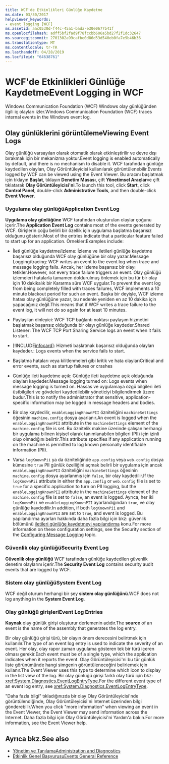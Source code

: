 ```yaml
---
title: WCF'de Etkinlikleri Günlüğe Kaydetme
ms.date: 03/30/2017
helpviewer_keywords:
- event logging [WCF]
ms.assetid: aac0530d-f44c-45a1-bada-e30e0677b41f
ms.openlocfilehash: adff5bf2fad9f78fccbb606a5bd27f2f1dc32647
ms.sourcegitcommit: 2701302a99cafbe0d86d53d540eb0fa7e9b46b36
ms.translationtype: MT
ms.contentlocale: tr-TR
ms.lasthandoff: 04/28/2019
ms.locfileid: "64638761"
---
```

# <a name="event-logging-in-wcf"></a><span data-ttu-id="541bc-102">WCF'de Etkinlikleri Günlüğe Kaydetme</span><span class="sxs-lookup"><span data-stu-id="541bc-102">Event Logging in WCF</span></span>
<span data-ttu-id="541bc-103">Windows Communication Foundation (WCF) Windows olay günlüğünden ilgili iç olayları izler.</span><span class="sxs-lookup"><span data-stu-id="541bc-103">Windows Communication Foundation (WCF) traces internal events in the Windows event log.</span></span>  
  
## <a name="viewing-event-logs"></a><span data-ttu-id="541bc-104">Olay günlüklerini görüntüleme</span><span class="sxs-lookup"><span data-stu-id="541bc-104">Viewing Event Logs</span></span>  
 <span data-ttu-id="541bc-105">Olay günlüğü varsayılan olarak otomatik olarak etkinleştirilir ve devre dışı bırakmak için bir mekanizma yoktur.</span><span class="sxs-lookup"><span data-stu-id="541bc-105">Event logging is enabled automatically by default, and there is no mechanism to disable it.</span></span> <span data-ttu-id="541bc-106">WCF tarafından günlüğe kaydedilen olayları, Olay Görüntüleyicisi kullanılarak görüntülenebilir.</span><span class="sxs-lookup"><span data-stu-id="541bc-106">Events logged by WCF can be viewed using the Event Viewer.</span></span> <span data-ttu-id="541bc-107">Bu aracını başlatmak için tıklayın **Başlat**, tıklayın **Denetim Masası**, çift **Yönetimsel Araçlar**ve çift tıklatarak **Olay Görüntüleyicisi'ni**.</span><span class="sxs-lookup"><span data-stu-id="541bc-107">To launch this tool, click **Start**, click **Control Panel**, double-click **Administrative Tools**, and then double-click **Event Viewer**.</span></span>  
  
### <a name="application-event-log"></a><span data-ttu-id="541bc-108">Uygulama olay günlüğü</span><span class="sxs-lookup"><span data-stu-id="541bc-108">Application Event Log</span></span>  
 <span data-ttu-id="541bc-109">**Uygulama olay günlüğüne** WCF tarafından oluşturulan olaylar çoğunu içerir.</span><span class="sxs-lookup"><span data-stu-id="541bc-109">The **Application Event Log** contains most of the events generated by WCF.</span></span> <span data-ttu-id="541bc-110">Girişlerin çoğu belirli bir özellik için uygulama başlatma başarısız olduğunu gösterir.</span><span class="sxs-lookup"><span data-stu-id="541bc-110">Most of the entries indicate that a particular feature failed to start up for an application.</span></span> <span data-ttu-id="541bc-111">Örnekler:</span><span class="sxs-lookup"><span data-stu-id="541bc-111">Examples include:</span></span>  
  
- <span data-ttu-id="541bc-112">İleti günlüğe kaydetme/izleme: İzleme ve iletileri günlüğe kaydetme başarısız olduğunda WCF olay günlüğüne bir olay yazar.</span><span class="sxs-lookup"><span data-stu-id="541bc-112">Message Logging/tracing: WCF writes an event to the event log when trace and message logging fails.</span></span> <span data-ttu-id="541bc-113">Ancak, her izleme başarısız bir olayı tetikler.</span><span class="sxs-lookup"><span data-stu-id="541bc-113">However, not every trace failure triggers an event.</span></span> <span data-ttu-id="541bc-114">Olay günlüğü izlemeleri hatalarla tamamen doldurulmuş önlemek için bu tür bir olay için 10 dakikalık bir Kararma süre WCF uygular.</span><span class="sxs-lookup"><span data-stu-id="541bc-114">To prevent the event log from being completely filled with traces failures, WCF implements a 10 minute blackout period for such an event.</span></span> <span data-ttu-id="541bc-115">Başka bir deyişle, WCF izleme hatası olay günlüğüne yazar, bu nedenle yeniden en az 10 dakika için yapacağınız değil.</span><span class="sxs-lookup"><span data-stu-id="541bc-115">This means that if WCF writes a trace failure to the event log, it will not do so again for at least 10 minutes.</span></span>  
  
- <span data-ttu-id="541bc-116">Paylaşılan dinleyici: WCF TCP bağlantı noktası paylaşım hizmetini başlatmak başarısız olduğunda bir olayı günlüğe kaydeder.</span><span class="sxs-lookup"><span data-stu-id="541bc-116">Shared Listener: The WCF TCP Port Sharing Service logs an event when it fails to start.</span></span>  
  
- [!INCLUDE[infocard](../../../../../includes/infocard-md.md)]<span data-ttu-id="541bc-117">: Hizmeti başlatmak başarısız olduğunda olayları kaydeder.</span><span class="sxs-lookup"><span data-stu-id="541bc-117">: Logs events when the service fails to start.</span></span>  
  
- <span data-ttu-id="541bc-118">Başlatma hataları veya kilitlenmeleri gibi kritik ve hata olayları</span><span class="sxs-lookup"><span data-stu-id="541bc-118">Critical and error events, such as startup failures or crashes</span></span>  
  
- <span data-ttu-id="541bc-119">Günlüğe ileti kaydetme açık: Günlüğe ileti kaydetme açık olduğunda olayları kaydeder.</span><span class="sxs-lookup"><span data-stu-id="541bc-119">Message logging turned on: Logs events when message logging is turned on.</span></span> <span data-ttu-id="541bc-120">Hassas ve uygulamaya özgü bilgileri ileti üstbilgileri ve gövdeleri kaydedilebilir yöneticiyi bilgilendirmek üzere budur.</span><span class="sxs-lookup"><span data-stu-id="541bc-120">This is to notify the administrator that sensitive, application-specific information may be logged in message headers and bodies.</span></span>  
  
- <span data-ttu-id="541bc-121">Bir olay kaydedilir, `enableLoggingKnownPII` özniteliğini `machineSettings` öğesinin `machine.config` dosya ayarlanır.</span><span class="sxs-lookup"><span data-stu-id="541bc-121">An event is logged when the `enableLoggingKnownPII` attribute in the `machineSettings` element of the `machine.config` file is set.</span></span> <span data-ttu-id="541bc-122">Bu öznitelik makine üzerinde çalışan herhangi bir uygulama bilinen kişisel olarak tanımlanabilen bilgileri (PII) için izinli olup olmadığını belirtir.</span><span class="sxs-lookup"><span data-stu-id="541bc-122">This attribute specifies if any application running on the machine is permitted to log known personally identifiable information (PII).</span></span>  
  
- <span data-ttu-id="541bc-123">Varsa `logKnownPii` ya da özniteliğinde `app.config` veya `web.config` dosya kümesine `true` PII günlük özelliğini açmak belirli bir uygulama için ancak `enableLoggingKnownPII` özniteliğini `machineSettings` öğesinin `machine.config` dosya ayarlanmış için `false`, bir olay kaydedilir.</span><span class="sxs-lookup"><span data-stu-id="541bc-123">If the `logKnownPii` attribute in either the `app.config` or `web.config` file is set to `true` for a specific application to turn on PII logging, but the `enableLoggingKnownPII` attribute in the `machineSettings` element of the `machine.config` file is set to `false`, an event is logged.</span></span> <span data-ttu-id="541bc-124">Ayrıca, her iki `logKnownPii` ve `enableLoggingKnownPII` ayarlandığından `true`, ve olay günlüğe kaydedilir.</span><span class="sxs-lookup"><span data-stu-id="541bc-124">In addition, if both `logKnownPii` and `enableLoggingKnownPII` are set to `true`, and event is logged.</span></span> <span data-ttu-id="541bc-125">Bu yapılandırma ayarları hakkında daha fazla bilgi için bkz: güvenlik bölümünü [iletileri günlüğe kaydetmeyi yapılandırma](../../../../../docs/framework/wcf/diagnostics/configuring-message-logging.md) konu.</span><span class="sxs-lookup"><span data-stu-id="541bc-125">For more information on these configuration settings, see the Security section of the [Configuring Message Logging](../../../../../docs/framework/wcf/diagnostics/configuring-message-logging.md) topic.</span></span>  
  
### <a name="security-event-log"></a><span data-ttu-id="541bc-126">Güvenlik olay günlüğü</span><span class="sxs-lookup"><span data-stu-id="541bc-126">Security Event Log</span></span>  
 <span data-ttu-id="541bc-127">**Güvenlik olay günlüğü** WCF tarafından günlüğe kaydedilen güvenlik denetim olaylarını içerir.</span><span class="sxs-lookup"><span data-stu-id="541bc-127">The **Security Event Log** contains security audit events that are logged by WCF.</span></span>  
  
### <a name="system-event-log"></a><span data-ttu-id="541bc-128">Sistem olay günlüğü</span><span class="sxs-lookup"><span data-stu-id="541bc-128">System Event Log</span></span>  
 <span data-ttu-id="541bc-129">WCF değil oturum herhangi bir şey **sistem olay günlüğünü**.</span><span class="sxs-lookup"><span data-stu-id="541bc-129">WCF does not log anything in the **System Event Log**.</span></span>  
  
### <a name="event-log-entries"></a><span data-ttu-id="541bc-130">Olay günlüğü girişleri</span><span class="sxs-lookup"><span data-stu-id="541bc-130">Event Log Entries</span></span>  
 <span data-ttu-id="541bc-131">**Kaynak** olay günlük girişi oluşturur derlemenin adıdır.</span><span class="sxs-lookup"><span data-stu-id="541bc-131">The **source** of an event is the name of the assembly that generates the log entry.</span></span>  
  
 <span data-ttu-id="541bc-132">Bir olay günlüğü girişi türü, bir olayın önem derecesini belirtmek için kullanılır.</span><span class="sxs-lookup"><span data-stu-id="541bc-132">The type of an event log entry is used to indicate the severity of an event.</span></span> <span data-ttu-id="541bc-133">Her olay, olay rapor zaman uygulama gösteren tek bir türü içeren olması gerekir.</span><span class="sxs-lookup"><span data-stu-id="541bc-133">Each event must be of a single type, which the application indicates when it reports the event.</span></span> <span data-ttu-id="541bc-134">Olay Görüntüleyicisi'ni bu tür günlük liste görünümünde hangi simgenin görüntüleneceğini belirlemek için kullanır.</span><span class="sxs-lookup"><span data-stu-id="541bc-134">The Event Viewer uses this type to determine which icon to display in the list view of the log.</span></span> <span data-ttu-id="541bc-135">Bir olay günlüğü girişi farklı olay türü için bkz: <xref:System.Diagnostics.EventLogEntryType>.</span><span class="sxs-lookup"><span data-stu-id="541bc-135">For the different event type of an event log entry, see <xref:System.Diagnostics.EventLogEntryType>.</span></span>  
  
 <span data-ttu-id="541bc-136">"Daha fazla bilgi" tıkladığınızda bir olay Olay Görüntüleyicisi'nde görüntülendiğinde, Olay Görüntüleyicisi'ni Internet üzerinden bilgi gönderebilir.</span><span class="sxs-lookup"><span data-stu-id="541bc-136">When you click "more information" when viewing an event in the Event Viewer, the Event Viewer may send information across the Internet.</span></span> <span data-ttu-id="541bc-137">Daha fazla bilgi için Olay Görüntüleyicisi'ni Yardım'a bakın.</span><span class="sxs-lookup"><span data-stu-id="541bc-137">For more information, see the Event Viewer help.</span></span>  
  
## <a name="see-also"></a><span data-ttu-id="541bc-138">Ayrıca bkz.</span><span class="sxs-lookup"><span data-stu-id="541bc-138">See also</span></span>

- [<span data-ttu-id="541bc-139">Yönetim ve Tanılama</span><span class="sxs-lookup"><span data-stu-id="541bc-139">Administration and Diagnostics</span></span>](../../../../../docs/framework/wcf/diagnostics/index.md)
- [<span data-ttu-id="541bc-140">Etkinlik Genel Başvurusu</span><span class="sxs-lookup"><span data-stu-id="541bc-140">Events General Reference</span></span>](../../../../../docs/framework/wcf/diagnostics/event-logging/events-general-reference.md)
